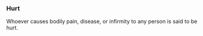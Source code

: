 ### Hurt
<div style="text-align: justify">

Whoever causes bodily pain, disease, or infirmity to any person is said to be hurt.

</div>
